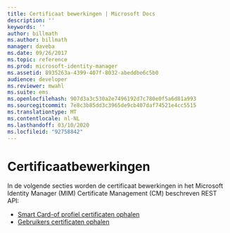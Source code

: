```yaml
---
title: Certificaat bewerkingen | Microsoft Docs
description: ''
keywords: ''
author: billmath
ms.author: billmath
manager: daveba
ms.date: 09/26/2017
ms.topic: reference
ms.prod: microsoft-identity-manager
ms.assetid: 8935263a-4399-407f-8032-abeddbe6c5b0
audience: developer
ms.reviewer: mwahl
ms.suite: ems
ms.openlocfilehash: 907d3a3c530a2e7496192d7c780e0f5a6d81a993
ms.sourcegitcommit: 7e8c3b85dd3c3965de9cb407daf74521e4cc5515
ms.translationtype: MT
ms.contentlocale: nl-NL
ms.lasthandoff: 03/10/2020
ms.locfileid: "92758842"
---
```

# <a name="certificate-operations"></a>Certificaatbewerkingen
In de volgende secties worden de certificaat bewerkingen in het Microsoft Identity Manager (MIM) Certificate Management (CM) beschreven REST API:

- [Smart Card-of profiel certificaten ophalen](get-smartcard-profile-certificates.md)
- [Gebruikers certificaten ophalen](get-user-certificates.md)
